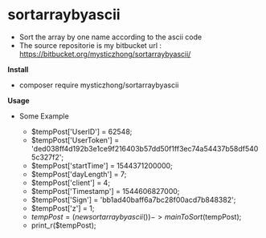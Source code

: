 # sortarraybyascii

- Sort the array by one name according to the ascii code
- The source repositorie is my bitbucket url : https://bitbucket.org/mysticzhong/sortarraybyascii/


**Install** 
- composer require mysticzhong/sortarraybyascii

**Usage**
- Some Example

    - $tempPost['UserID'] = 62548;
    - $tempPost['UserToken'] = 'ded038ff4d192b3e1ce9f216403b57dd50f1ff3ec74a54437b58df5405c327f2';
    - $tempPost['startTime'] = 1544371200000;
    - $tempPost['dayLength'] = 7;
    - $tempPost['client'] = 4;
    - $tempPost['Timestamp'] = 1544606827000;
    - $tempPost['Sign'] = 'bb1ad40baff6a7bc28f00acd7b848382';
    - $tempPost['z'] = 1;
    - $tempPost = (new sortarraybyascii())->mainToSort($tempPost); 
    - print_r($tempPost);
     


